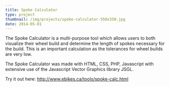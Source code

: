 ```yaml
---
title: Spoke Calculator
type: project
thumbnail: /img/projects/spoke-calculator-550x350.jpg
date: 2014-05-01
---
```


The Spoke Calculator is a multi-purpose tool which allows users to both visualize their wheel build and determine the length of spokes necessary for the build. This is an important calculation as the tolerances for wheel builds are very low.

The Spoke Calculator was made with HTML, CSS, PHP, Javascript with extensive use of the Javascript Vector Graphics library JSGL.

Try it out here: <a href="http://www.ebikes.ca/tools/spoke-calc.html">http://www.ebikes.ca/tools/spoke-calc.html</a>